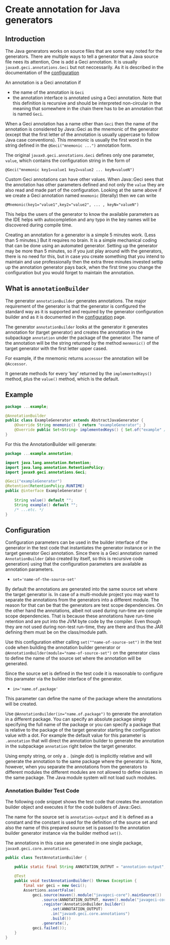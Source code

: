 # Create annotation for Java generators

## Introduction

The Java generators works on source files that are some way noted for
the generators. There are multiple ways to tell a generator that a Java
source file nees its attention, One is add a Geci annotation. It is
usually `javax0.geci.annotations.Geci` but not neccessarily. As it is
described in the documentation of the [configuration](CONFIGURATION.md)

>
An annotation is a Geci annotation if
>
* the name of the annotation is `Geci`
* the annotation interface is annotated using a Geci annotation. Note
  that this definition is recursive and should be interpreted
  non-circular in the meaning that somewhere in the chain there has to
  be an annotation that is named `Geci`.

When a Geci annotation has a name other than `Geci` then the name of the
annotation is considered by Java::Geci as the mnemonic of the generator
(except that the first letter of the annotation is usually uppercase to
follow Java case conventions). This mnemonic is usually the first word
in the string defined in the `@Geci("mnemonic ...")` annotation form.

The original `javax0.geci.annotations.Geci` defines only one parameter,
`value`, which contains the configuration string in the form of

    @Geci("mnemonic key1=value1 key2=value2 ... keyN=valueN")

Custom Geci annotations can have other values. When Java::Geci sees that
the annotation has other parameters defined and not only the `value`
they are also read and made part of the configuration. Looking at the
same above if we create a Geci annotation named `mnemonic` (literally)
then we can write

    @Mnemonic(key1="value1",key2="value2", ... , keyN="valueN")
    
This helps the users of the generator to know the available parameters
as the IDE helps with autocompletion and any typo in the key names will
be discovered during compile time.

Creating an annotation for a generator is a simple 5 minutes work. (Less
than 5 minutes.) But it requires no brain. It is a simple mechanical
coding that can be done using an automated generator. Setting up the
generator may be more than 5 minutes, so if you just play around with
the generators, there is no need for this, but in case you create
something that you intend to maintain and use professionally then the
extra three minutes invested settip up the annotation generator pays
back, when the first time you change the configuration but you would
forget to maintain the annotation.

## What is `annotationBuilder`

The generator `annotationBuilder` generates annotations. The major
requirement of the generator is that the generator is configured the
standard way as it is supported and required by the generator
configuration builder and as it is documented in the
[configuration](CONFIGURATION.md) page.

The generator `annotationBuilder` looks at the generator it generates
annotation for (target generator) and creates the annotation in the
subpackage `annotation` under the package of the generator. The name of
the annotation will be the string returned by the method `menmonic()` of
the target generator with the first letter upper cased.

For example, if the mnemonic returns `accessor` the annotation will be
`@Accessor`.

It generate methods for every 'key' returned by the `implementedKeys()`
method, plus the `value()` method, which is the default.

## Example

```java
package ...example;

@AnnotationBuilder
public class ExampleGenerator extends AbstractJavaGenerator {
    @Override String mnemonic() { return "exampleGenerator"; }
    @Override public Set<String> implementedKeys() { Set.of("example" /*...etc.*/); }
}
```

For this the AnnotationBuilder will generate:

```java
package ...example.annotation;

import java.lang.annotation.Retention;
import java.lang.annotation.RetentionPolicy;
import javax0.geci.annotations.Geci;

@Geci("exampleGenerator")
@Retention(RetentionPolicy.RUNTIME)
public @interface ExampleGenerator {
    
    String value() default "";
    String example() default "";
    /* ...etc. */
}
```
## Configuration

Configuration parameters can be used in the builder interface of the
generator in the test code that instantiates the generator instance or
in the target generator Geci annotation. Since there is a Geci
annotation named `AnnotationBuilder` (also created by itself, so this is
recursive code generation) using that the configuration parameters are
available as annotation parameters. 

<!-- snip AnnotationBuilder_config snippet="epsilon" 
                 append="snippets='AnnotationBuilder_config_.*'"-->

* `set='name-of-the-source-set'`

By default the annotations are generated into the same source set where the target generator is. In case of a
multi-module project you may want to separate the annotations from the generators into a different module.
The reason for that can be that the generators are test scope dependencies. On the other hand the
annotations, albeit not used during run-time are compile scope dependencies. That is because these
annotations have run-time retention and are put into the JVM byte code by the compiler. Even though they are
not used during non-test run-time, they are there and thus the JAR defining them must be on the class/module
path.

Use this configuration either calling `set(""name-of-source-set")` in the test code when building the
annotation builder generator or `@AnnotationBuilder(module="name-of-source-set")` on the generator class to
define the name of the source set where the annotation will be generated.

Since the source set is defined in the test code it is reasonable to configure this paramater via the builder
interface of the generator.

* `in='name.of.package'`

This parameter can define the name of the package where the annotations will be created.

Use `@AnnotationBuilder(in="name.of.package")` to generate the annotation in a different package. You can
specify an absolute package simply specifying the full name of the package or you can specify a package that
is relative to the package of the target generator starting the configuration value with a dot. For example
the default value for this parameter is `.annotation` that will direct the annotation builder to generate the
annotation in the subpackage `annotation` right below the target generator.

Using empty string, or only a `.` (single dot) is implicitly relative and will generate the annotation to the
same package where the generator is. Note, however, when you separate the annotations from the generators to
different modules the different modules are not allowed to define classes in the same package. The Java
module system will not load such modules.
<!-- end snip -->

### Annotation Builder Test Code

The following code snippet shows the test code that creates the
annotation builder object and executes it for the code builders of
Java::Geci.

The name for the source set is `annotation-output` and it is defined as
a constant and the constant is used for the definition of the source
set and also the name of this prepared source set is passed to the 
annotation builder generator instance via the builder method `set()`.

The annotations in this case are generated in one single package,
`javax0.geci.core.annotations`. 

<!-- snip TestAnnotationBuilder -->
```java
public class TestAnnotationBuilder {

    public static final String ANNOTATION_OUTPUT = "annotation-output";

    @Test
    public void testAnnotationBuilder() throws Exception {
        final var geci = new Geci();
        Assertions.assertFalse(
            geci.source(maven().module("javageci-core").mainSource())
                .source(ANNOTATION_OUTPUT, maven().module("javageci-core-annotations").mainSource())
                .register(AnnotationBuilder.builder()
                    .set(ANNOTATION_OUTPUT)
                    .in("javax0.geci.core.annotations")
                    .build())
                .generate(),
            geci.failed());
    }
}
```




